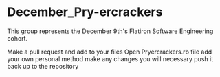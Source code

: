 # December_Pry-ercrackers
This group represents the December 9th's Flatiron Software Engineering cohort.

Make a pull request and add to your files
Open Pryercrackers.rb file
add your own personal method
make any changes you will necessary
push it back up to the repository

